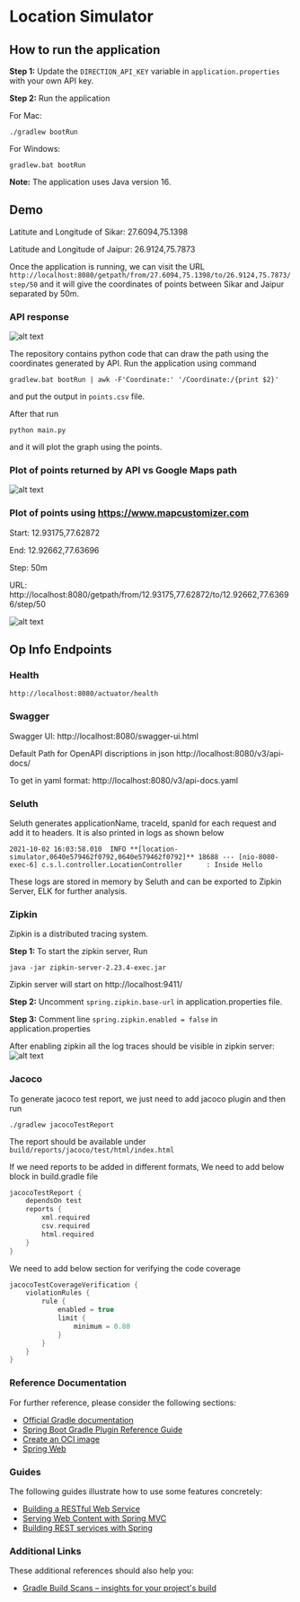 # Location Simulator


## How to run the application
**Step 1:** Update the ```DIRECTION_API_KEY``` variable in ```application.properties``` with your own API key.

**Step 2:** Run the application

For Mac:
```
./gradlew bootRun
```
For Windows:
```
gradlew.bat bootRun
```

**Note:** The application uses Java version 16.

## Demo
Latitute and Longitude of Sikar: 27.6094,75.1398

Latitude and Longitude of Jaipur: 26.9124,75.7873

Once the application is running, we can visit the URL ```http://localhost:8080/getpath/from/27.6094,75.1398/to/26.9124,75.7873/step/50``` and it will give the coordinates of points between Sikar and Jaipur separated by 50m.

### API response
![alt text](https://github.com/Akash01010/location-simulator/blob/master/api_response.JPG?raw=true)

The repository contains python code that can draw the path using the coordinates generated by API.
Run the application using command
```
gradlew.bat bootRun | awk -F'Coordinate:' '/Coordinate:/{print $2}'
```

and put the output in ```points.csv``` file.

After that run
```
python main.py
```
and it will plot the graph using the points.


### Plot of points returned by API vs Google Maps path
![alt text](https://github.com/Akash01010/location-simulator/blob/master/sikar_to_jaipur.JPG?raw=true)

### Plot of points using https://www.mapcustomizer.com
Start: 12.93175,77.62872

End: 12.92662,77.63696  

Step: 50m

URL: http://localhost:8080/getpath/from/12.93175,77.62872/to/12.92662,77.63696/step/50

![alt text](https://github.com/Akash01010/location-simulator/blob/master/a_to_b.JPG?raw=true)

## Op Info Endpoints

### Health
```
http://localhost:8080/actuator/health
```

### Swagger
Swagger UI: http://localhost:8080/swagger-ui.html

Default Path for OpenAPI discriptions in json http://localhost:8080/v3/api-docs/

To get in yaml format: http://localhost:8080/v3/api-docs.yaml

### Seluth
Seluth generates applicationName, traceId, spanId for each request and add it to headers. It is also printed in logs as shown below
```
2021-10-02 16:03:58.010  INFO **[location-simulator,0640e579462f0792,0640e579462f0792]** 18688 --- [nio-8080-exec-6] c.s.l.controller.LocationController      : Inside Hello
```
These logs are stored in memory by Seluth and can be exported to Zipkin Server, ELK for further analysis.

### Zipkin
Zipkin is a distributed tracing system.

**Step 1:** To start the zipkin server, Run
```commandline
java -jar zipkin-server-2.23.4-exec.jar
```

Zipkin server will start on http://localhost:9411/

**Step 2:** Uncomment ```spring.zipkin.base-url``` in application.properties file.

**Step 3:** Comment line ```spring.zipkin.enabled = false``` in application.properties

After enabling zipkin all the log traces should be visible in zipkin server:
![alt text](https://github.com/Akash01010/location-simulator/blob/master/zipkin.JPG?raw=true)

### Jacoco
To generate jacoco test report, we just need to add jacoco plugin and then run
```
./gradlew jacocoTestReport
```
The report should be available under ```build/reports/jacoco/test/html/index.html```

If we need reports to be added in different formats, We need to add below block in build.gradle file

```groovy
jacocoTestReport {
    dependsOn test
    reports {
        xml.required
        csv.required
        html.required
    }
}
```

We need to add below section for verifying the code coverage
```groovy
jacocoTestCoverageVerification {
    violationRules {
        rule {
            enabled = true
            limit {
                minimum = 0.80
            }
        }
    }
}
```


### Reference Documentation
For further reference, please consider the following sections:

* [Official Gradle documentation](https://docs.gradle.org)
* [Spring Boot Gradle Plugin Reference Guide](https://docs.spring.io/spring-boot/docs/2.5.4/gradle-plugin/reference/html/)
* [Create an OCI image](https://docs.spring.io/spring-boot/docs/2.5.4/gradle-plugin/reference/html/#build-image)
* [Spring Web](https://docs.spring.io/spring-boot/docs/2.5.4/reference/htmlsingle/#boot-features-developing-web-applications)

### Guides
The following guides illustrate how to use some features concretely:

* [Building a RESTful Web Service](https://spring.io/guides/gs/rest-service/)
* [Serving Web Content with Spring MVC](https://spring.io/guides/gs/serving-web-content/)
* [Building REST services with Spring](https://spring.io/guides/tutorials/bookmarks/)

### Additional Links
These additional references should also help you:

* [Gradle Build Scans – insights for your project's build](https://scans.gradle.com#gradle)

